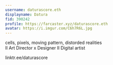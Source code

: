 ```yaml
---
username: daturascore.eth
displayname: Datura
fid: 390242
profile: https://farcaster.xyz/daturascore.eth
avatar: https://i.imgur.com/C6h7R6L.jpg
---
```

cells, pixels, moving pattern, distorded realities   
II Art Director x Designer II Digital artist  
  
linktr.ee/daturascore  
